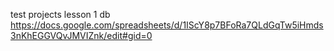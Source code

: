 test projects
lesson 1
db
https://docs.google.com/spreadsheets/d/1IScY8p7BFoRa7QLdGqTw5iHmds3nKhEGGVQvJMVIZnk/edit#gid=0
